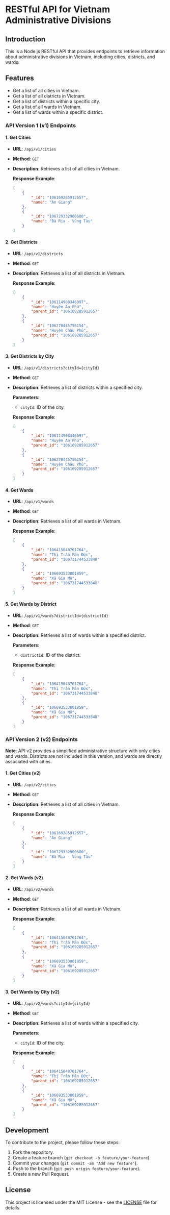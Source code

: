 # RESTful API for Vietnam Administrative Divisions

## Introduction

This is a Node.js RESTful API that provides endpoints to retrieve information about administrative divisions in Vietnam, including cities, districts, and wards.

## Features

-   Get a list of all cities in Vietnam.
-   Get a list of all districts in Vietnam.
-   Get a list of districts within a specific city.
-   Get a list of all wards in Vietnam.
-   Get a list of wards within a specific district.

### API Version 1 (v1) Endpoints

#### 1. Get Cities

-   **URL**: `/api/v1/cities`
-   **Method**: `GET`
-   **Description**: Retrieves a list of all cities in Vietnam.

    **Response Example**:

    ```json
    [
        {
            "_id": "106169285912657",
            "name": "An Giang"
        },
        {
            "_id": "106729332900600",
            "name": "Bà Rịa - Vũng Tàu"
        }
    ]
    ```

#### 2. Get Districts

-   **URL**: `/api/v1/districts`
-   **Method**: `GET`
-   **Description**: Retrieves a list of all districts in Vietnam.

    **Response Example**:

    ```json
    [
        {
            "_id": "106114908346097",
            "name": "Huyện An Phú",
            "parent_id": "106169285912657"
        },
        {
            "_id": "106270445756154",
            "name": "Huyện Châu Phú",
            "parent_id": "106169285912657"
        }
    ]
    ```

#### 3. Get Districts by City

-   **URL**: `/api/v1/districts?cityId={cityId}`
-   **Method**: `GET`
-   **Description**: Retrieves a list of districts within a specified city.

    **Parameters**:

    -   `cityId`: ID of the city.

    **Response Example**:

    ```json
    [
        {
            "_id": "106114908346097",
            "name": "Huyện An Phú",
            "parent_id": "106169285912657"
        },
        {
            "_id": "106270445756154",
            "name": "Huyện Châu Phú",
            "parent_id": "106169285912657"
        }
    ]
    ```

#### 4. Get Wards

-   **URL**: `/api/v1/wards`
-   **Method**: `GET`
-   **Description**: Retrieves a list of all wards in Vietnam.

    **Response Example**:

    ```json
    [
        {
            "_id": "106415048701764",
            "name": "Thị Trấn Mãn Đức",
            "parent_id": "106731744533848"
        },
        {
            "_id": "106693533801859",
            "name": "Xã Gia Mô",
            "parent_id": "106731744533848"
        }
    ]
    ```

#### 5. Get Wards by District

-   **URL**: `/api/v1/wards?districtId={districtId}`
-   **Method**: `GET`
-   **Description**: Retrieves a list of wards within a specified district.

    **Parameters**:

    -   `districtId`: ID of the district.

    **Response Example**:

    ```json
    [
        {
            "_id": "106415048701764",
            "name": "Thị Trấn Mãn Đức",
            "parent_id": "106731744533848"
        },
        {
            "_id": "106693533801859",
            "name": "Xã Gia Mô",
            "parent_id": "106731744533848"
        }
    ]
    ```

### API Version 2 (v2) Endpoints

**Note**: API v2 provides a simplified administrative structure with only cities and wards. Districts are not included in this version, and wards are directly associated with cities.

#### 1. Get Cities (v2)

-   **URL**: `/api/v2/cities`
-   **Method**: `GET`
-   **Description**: Retrieves a list of all cities in Vietnam.

    **Response Example**:

    ```json
    [
        {
            "_id": "106169285912657",
            "name": "An Giang"
        },
        {
            "_id": "106729332900600",
            "name": "Bà Rịa - Vũng Tàu"
        }
    ]
    ```

#### 2. Get Wards (v2)

-   **URL**: `/api/v2/wards`
-   **Method**: `GET`
-   **Description**: Retrieves a list of all wards in Vietnam.

    **Response Example**:

    ```json
    [
        {
            "_id": "106415048701764",
            "name": "Thị Trấn Mãn Đức",
            "parent_id": "106169285912657"
        },
        {
            "_id": "106693533801859",
            "name": "Xã Gia Mô",
            "parent_id": "106169285912657"
        }
    ]
    ```

#### 3. Get Wards by City (v2)

-   **URL**: `/api/v2/wards?cityId={cityId}`
-   **Method**: `GET`
-   **Description**: Retrieves a list of wards within a specified city.

    **Parameters**:

    -   `cityId`: ID of the city.

    **Response Example**:

    ```json
    [
        {
            "_id": "106415048701764",
            "name": "Thị Trấn Mãn Đức",
            "parent_id": "106169285912657"
        },
        {
            "_id": "106693533801859",
            "name": "Xã Gia Mô",
            "parent_id": "106169285912657"
        }
    ]
    ```

## Development

To contribute to the project, please follow these steps:

1. Fork the repository.
2. Create a feature branch (`git checkout -b feature/your-feature`).
3. Commit your changes (`git commit -am 'Add new feature'`).
4. Push to the branch (`git push origin feature/your-feature`).
5. Create a new Pull Request.

## License

This project is licensed under the MIT License - see the [LICENSE](LICENSE) file for details.
